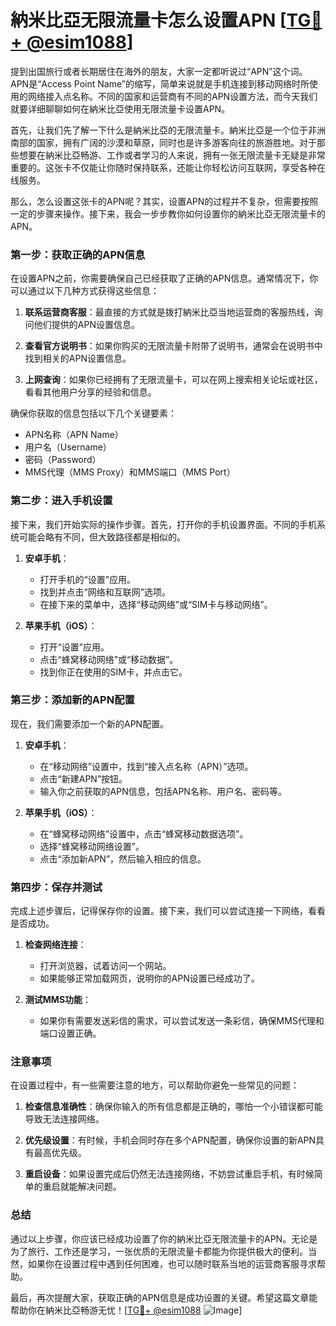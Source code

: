 # 納米比亞无限流量卡怎么设置APN [[TG💪+ @esim1088](https://t.me/s/esim1088)]

提到出国旅行或者长期居住在海外的朋友，大家一定都听说过“APN”这个词。APN是“Access Point Name”的缩写，简单来说就是手机连接到移动网络时所使用的网络接入点名称。不同的国家和运营商有不同的APN设置方法，而今天我们就要详细聊聊如何在納米比亞使用无限流量卡设置APN。

首先，让我们先了解一下什么是納米比亞的无限流量卡。納米比亞是一个位于非洲南部的国家，拥有广阔的沙漠和草原，同时也是许多游客向往的旅游胜地。对于那些想要在納米比亞畅游、工作或者学习的人来说，拥有一张无限流量卡无疑是非常重要的。这张卡不仅能让你随时保持联系，还能让你轻松访问互联网，享受各种在线服务。

那么，怎么设置这张卡的APN呢？其实，设置APN的过程并不复杂，但需要按照一定的步骤来操作。接下来，我会一步步教你如何设置你的納米比亞无限流量卡的APN。

### 第一步：获取正确的APN信息

在设置APN之前，你需要确保自己已经获取了正确的APN信息。通常情况下，你可以通过以下几种方式获得这些信息：

1. **联系运营商客服**：最直接的方式就是拨打納米比亞当地运营商的客服热线，询问他们提供的APN设置信息。
   
2. **查看官方说明书**：如果你购买的无限流量卡附带了说明书，通常会在说明书中找到相关的APN设置信息。

3. **上网查询**：如果你已经拥有了无限流量卡，可以在网上搜索相关论坛或社区，看看其他用户分享的经验和信息。

确保你获取的信息包括以下几个关键要素：
- APN名称（APN Name）
- 用户名（Username）
- 密码（Password）
- MMS代理（MMS Proxy）和MMS端口（MMS Port）

### 第二步：进入手机设置

接下来，我们开始实际的操作步骤。首先，打开你的手机设置界面。不同的手机系统可能会略有不同，但大致路径都是相似的。

1. **安卓手机**：
   - 打开手机的“设置”应用。
   - 找到并点击“网络和互联网”选项。
   - 在接下来的菜单中，选择“移动网络”或“SIM卡与移动网络”。

2. **苹果手机（iOS）**：
   - 打开“设置”应用。
   - 点击“蜂窝移动网络”或“移动数据”。
   - 找到你正在使用的SIM卡，并点击它。

### 第三步：添加新的APN配置

现在，我们需要添加一个新的APN配置。

1. **安卓手机**：
   - 在“移动网络”设置中，找到“接入点名称（APN）”选项。
   - 点击“新建APN”按钮。
   - 输入你之前获取的APN信息，包括APN名称、用户名、密码等。

2. **苹果手机（iOS）**：
   - 在“蜂窝移动网络”设置中，点击“蜂窝移动数据选项”。
   - 选择“蜂窝移动网络设置”。
   - 点击“添加新APN”，然后输入相应的信息。

### 第四步：保存并测试

完成上述步骤后，记得保存你的设置。接下来，我们可以尝试连接一下网络，看看是否成功。

1. **检查网络连接**：
   - 打开浏览器，试着访问一个网站。
   - 如果能够正常加载网页，说明你的APN设置已经成功了。

2. **测试MMS功能**：
   - 如果你有需要发送彩信的需求，可以尝试发送一条彩信，确保MMS代理和端口设置正确。

### 注意事项

在设置过程中，有一些需要注意的地方，可以帮助你避免一些常见的问题：

1. **检查信息准确性**：确保你输入的所有信息都是正确的，哪怕一个小错误都可能导致无法连接网络。
   
2. **优先级设置**：有时候，手机会同时存在多个APN配置，确保你设置的新APN具有最高优先级。

3. **重启设备**：如果设置完成后仍然无法连接网络，不妨尝试重启手机，有时候简单的重启就能解决问题。

### 总结

通过以上步骤，你应该已经成功设置了你的納米比亞无限流量卡的APN。无论是为了旅行、工作还是学习，一张优质的无限流量卡都能为你提供极大的便利。当然，如果你在设置过程中遇到任何困难，也可以随时联系当地的运营商客服寻求帮助。

最后，再次提醒大家，获取正确的APN信息是成功设置的关键。希望这篇文章能帮助你在納米比亞畅游无忧！[[TG💪+ @esim1088](https://t.me/s/esim1088) ![Image](https://i.postimg.cc/4NQfJmqS/Snipaste-2025-05-13-00-14-12.png)]